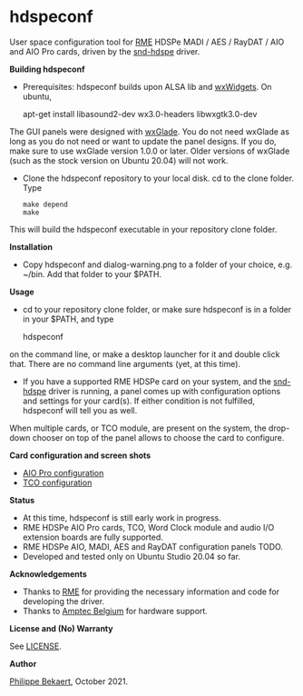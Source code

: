 # hdspeconf
User space configuration tool for [RME](http://www.rme-audio.com/) HDSPe MADI / AES / RayDAT / AIO and AIO Pro cards, driven by the [snd-hdspe](https://github.com/PhilippeBekaert/snd-hdspe) driver.

**Building hdspeconf**

- Prerequisites: hdspeconf builds upon ALSA lib and [wxWidgets](https://www.wxwidgets.org). On ubuntu, 

     apt-get install libasound2-dev wx3.0-headers libwxgtk3.0-dev

The GUI panels were designed with [wxGlade](http://wxglade.sourceforge.net). You do not need wxGlade as long as you do not need or want to update the panel designs. If you do, make sure to use wxGlade version 1.0.0 or later. Older versions of wxGlade (such as the stock version on Ubuntu 20.04) will not work.

- Clone the hdspeconf repository to your local disk. cd to the clone folder. Type

      make depend
      make
      
This will build the hdspeconf executable in your repository clone folder.

**Installation**

- Copy hdspeconf and dialog-warning.png to a folder of your choice, e.g. ~/bin. Add that folder to your $PATH.

**Usage**

- cd to your repository clone folder, or make sure hdspeconf is in a folder in your $PATH, and type

     hdspeconf
     
on the command line, or make a desktop launcher for it and double click that. There are no command line arguments (yet, at this time).

- If you have a supported RME HDSPe card on your system, and the [snd-hdspe](https://github.com/PhilippeBekaert/snd-hdspe) driver is running, a panel comes up with configuration options and settings for your card(s). If either condition is not fulfilled, hdspeconf will
tell you as well.

When multiple cards, or TCO module, are present on the system, the drop-down chooser on top of the panel allows to choose the card to configure.

**Card configuration and screen shots**

- [AIO Pro configuration](doc/AIOPro.md)
- [TCO configuration](doc/TCO.md)

**Status**

- At this time, hdspeconf is still early work in progress.
- RME HDSPe AIO Pro cards, TCO, Word Clock module and audio I/O extension boards are fully supported.
- RME HDSPe AIO, MADI, AES and RayDAT configuration panels TODO.
- Developed and tested only on Ubuntu Studio 20.04 so far.

**Acknowledgements**

- Thanks to [RME](http://www.rme-audio.com) for providing the necessary information and code for developing the driver.
- Thanks to [Amptec Belgium](http://www.amptec.be) for hardware support.


**License and (No) Warranty**

See [LICENSE](https://github.com/PhilippeBekaert/hdspeconf/blob/main/LICENSE).

**Author**

[Philippe Bekaert](mailto:linux@panokkel.be), October 2021.
      
      
